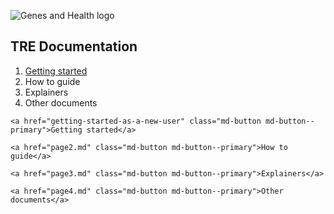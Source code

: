 ![Genes and Health logo](https://github.com/user-attachments/assets/3115cfc0-95ff-4740-8338-aa4049d6c38b)

## TRE Documentation

1. [Getting started](getting-started-as-a-new-user.md)
2. How to guide
3. Explainers
4. Other documents

<div class="grid cards" markdown>
  
    <a href="getting-started-as-a-new-user" class="md-button md-button--primary">Getting started</a>
 
    <a href="page2.md" class="md-button md-button--primary">How to guide</a>
  
    <a href="page3.md" class="md-button md-button--primary">Explainers</a>
  
    <a href="page4.md" class="md-button md-button--primary">Other documents</a>
    
</div>

